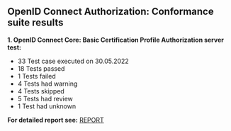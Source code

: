 ## OpenID Connect Authorization: Conformance suite results

<strong>1. OpenID Connect Core: Basic Certification Profile Authorization server test:</strong><br>
 - 33 Test case executed on 30.05.2022<br>
 - 18 Tests passed<br>
 -  1 Tests failed<br>
 -  4 Tests had warning<br>
 -  4 Tests skipped<br>
 -  5 Tests had review<br>
 -  1 Test had unknown<br>

<strong>For detailed report see:</strong>   <a href="https://gitlab.com/gaia-x/data-infrastructure-federation-services/authenticationauthorization/-/raw/main/doc/verify/auth/Reports_30_05_2022/index.html?inline=false">REPORT</a>
